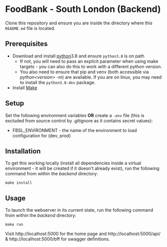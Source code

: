 # FoodBank - South London (Backend)

Clone this repository and ensure you are inside the directory where this `README.md` file is located.

## Prerequisites
* Download and install [python](https://www.python.org/downloads/)3.8 and ensure `python3.8` is on path
    * If not, you will need to pass an explicit parameter when using make targets - you can also do this to work with a different python version.
    * You also need to ensure that pip and venv (both accessible via _python\<version> -m_) are available. If you are on linux, you may need to install the `python3.8-dev` package.
* Install [Make](https://www.gnu.org/software/make/manual/make.html)

## Setup
Set the following environment variables **OR** create a `.env` file (this is excluded from source control by .gitignore as it contains secret values):

* FBSL_ENVIRONMENT - the name of the environment to load configuration for (dev, prod)

## Installation
To get this working locally (install all dependencies inside a virtual environment - it will be created if it doesn't already exist), run the following command from within the *backend* directory:

```
make install
```

## Usage
To launch the webserver in its current state, run the following command from within the *backend* directory:

```
make run
```
Visit http://localhost:5000 for the home page and http://localhost:5000/api/ & http://localhost:5000/bff for swagger definitions.
